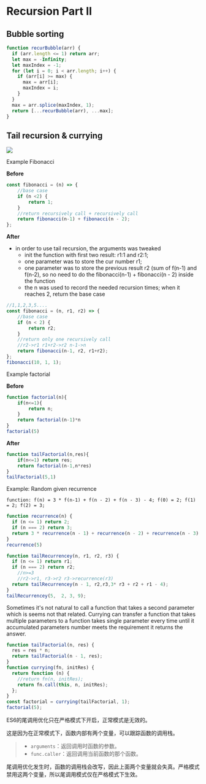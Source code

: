 # Recursion Part II

## Bubble sorting

```js
function recurBubble(arr) {
  if (arr.length <= 1) return arr;
  let max = -Infinity;
  let maxIndex = -1;
  for (let i = 0; i < arr.length; i++) {
    if (arr[i] >= max) {
      max = arr[i];
      maxIndex = i;
    }
  }
  max = arr.splice(maxIndex, 1);
  return [...recurBubble(arr), ...max];
}
```

## Tail recursion & currying

<img src='https://assets.leetcode.com/uploads/2019/01/26/card_recursion_tail.png'>

Example Fibonacci

**Before**

```js
const fibonacci = (n) => {
    //base case
    if (n <2) {
        return 1;
    }
    //return recursively call + recursively call
    return fibonacci(n-1) + fibonacci(n - 2);
};
```

**After**

* in order to use tail recursion, the arguments was tweaked
  * init the function with first two result: r1:1 and r2:1;
  * one parameter was to store the cur number r1;
  * one parameter was to store the previous result r2 (sum of f(n-1) and f(n-2), so no need to do the  fibonacci(n-1) + fibonacci(n - 2) inside the function
  * the n was used to record the needed recursion times; when it reaches 2, return the base case

```js
//1,1,2,3,5....
const fibonacci = (n, r1, r2) => {
    //base case
    if (n < 2) {
        return r2;
    }
    //return only one recursively call
    //r2->r1 r1+r2->r2 n-1->n
    return fibonacci(n-1, r2, r1+r2);
};
fibonacci(10, 1, 1);
```

Example factorial

**Before**

```js
function factorial(n){
    if(n<=1){
        return n;
    }
    return factorial(n-1)*n
}
factorial(5)
```

**After**

```js
function tailFactorial(n,res){
    if(n<=1) return res;
	return factorial(n-1,n*res)
}
tailFactorial(5,1)
```

Example: Random given recurrence 

`function: f(n) = 3 * f(n-1) + f(n - 2) + f(n - 3) - 4; f(0) = 2; f(1) = 2; f(2) = 3;`

```js
function recurrence(n) {
  if (n <= 1) return 2;
  if (n === 2) return 3;
  return 3 * recurrence(n - 1) + recurrence(n - 2) + recurrence(n - 3) - 4;
}
recurrence(5)
```

```js
function tailRecurrencey(n, r1, r2, r3) {
  if (n <= 1) return r1;
  if (n === 2) return r2;
    //n>=3
    //r2->r1, r3->r2 r3->recurrence(r3)
  return tailRecurrencey(n - 1, r2,r3,3* r3 + r2 + r1 - 4);
}
tailRecurrencey(5,  2, 3, 9);
```

Sometimes it's not natural to call a function that takes a second parameter which is seems not that related. Currying can transfer a function that takes multiple parameters to a function takes single parameter every time until it accumulated parameters number meets the requirement it returns the answer.  

```js
function tailFactorial(n, res) {
  res = res * n;
  return tailFactorial(n - 1, res);
}
function currying(fn, initRes) {
  return function (n) {
    //return fn(n, initRes);
    return fn.call(this, n, initRes);
  };
}
const factorial = currying(tailFactorial, 1);
factorial(5);
```

ES6的尾调用优化只在严格模式下开启，正常模式是无效的。

这是因为在正常模式下，函数内部有两个变量，可以跟踪函数的调用栈。

> - `arguments`：返回调用时函数的参数。
> - `func.caller`：返回调用当前函数的那个函数。

尾调用优化发生时，函数的调用栈会改写，因此上面两个变量就会失真。严格模式禁用这两个变量，所以尾调用模式仅在严格模式下生效。